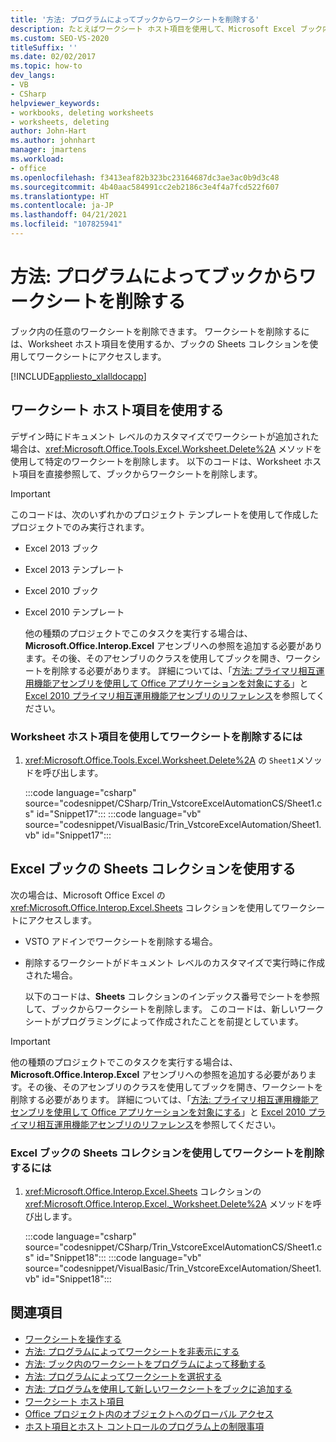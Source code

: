 ```yaml
---
title: '方法: プログラムによってブックからワークシートを削除する'
description: たとえばワークシート ホスト項目を使用して、Microsoft Excel ブック内のワークシートをプログラムで削除する方法について説明します。
ms.custom: SEO-VS-2020
titleSuffix: ''
ms.date: 02/02/2017
ms.topic: how-to
dev_langs:
- VB
- CSharp
helpviewer_keywords:
- workbooks, deleting worksheets
- worksheets, deleting
author: John-Hart
ms.author: johnhart
manager: jmartens
ms.workload:
- office
ms.openlocfilehash: f3413eaf82b323bc23164687dc3ae3ac0b9d3c48
ms.sourcegitcommit: 4b40aac584991cc2eb2186c3e4f4a7fcd522f607
ms.translationtype: HT
ms.contentlocale: ja-JP
ms.lasthandoff: 04/21/2021
ms.locfileid: "107825941"
---
```

# <a name="how-to-programmatically-delete-worksheets-from-workbooks"></a>方法: プログラムによってブックからワークシートを削除する
  ブック内の任意のワークシートを削除できます。 ワークシートを削除するには、Worksheet ホスト項目を使用するか、ブックの Sheets コレクションを使用してワークシートにアクセスします。

 [!INCLUDE[appliesto_xlalldocapp](includes/appliesto-xlalldocapp-md.md)]

## <a name="use-the-worksheet-host-item"></a>ワークシート ホスト項目を使用する
 デザイン時にドキュメント レベルのカスタマイズでワークシートが追加された場合は、<xref:Microsoft.Office.Tools.Excel.Worksheet.Delete%2A> メソッドを使用して特定のワークシートを削除します。 以下のコードは、Worksheet ホスト項目を直接参照して、ブックからワークシートを削除します。

> [!IMPORTANT]
> このコードは、次のいずれかのプロジェクト テンプレートを使用して作成したプロジェクトでのみ実行されます。
>
> - Excel 2013 ブック
> - Excel 2013 テンプレート
> - Excel 2010 ブック
> - Excel 2010 テンプレート
>
>   他の種類のプロジェクトでこのタスクを実行する場合は、**Microsoft.Office.Interop.Excel** アセンブリへの参照を追加する必要があります。その後、そのアセンブリのクラスを使用してブックを開き、ワークシートを削除する必要があります。 詳細については、「[方法: プライマリ相互運用機能アセンブリを使用して Office アプリケーションを対象にする](how-to-target-office-applications-through-primary-interop-assemblies.md)」と [Excel 2010 プライマリ相互運用機能アセンブリのリファレンス](office-primary-interop-assemblies.md)を参照してください。

### <a name="to-delete-a-worksheet-by-using-a-worksheet-host-item"></a>Worksheet ホスト項目を使用してワークシートを削除するには

1. <xref:Microsoft.Office.Tools.Excel.Worksheet.Delete%2A> の `Sheet1`メソッドを呼び出します。

     :::code language="csharp" source="codesnippet/CSharp/Trin_VstcoreExcelAutomationCS/Sheet1.cs" id="Snippet17":::
     :::code language="vb" source="codesnippet/VisualBasic/Trin_VstcoreExcelAutomation/Sheet1.vb" id="Snippet17":::

## <a name="use-the-sheets-collection-of-the-excel-workbook"></a>Excel ブックの Sheets コレクションを使用する
 次の場合は、Microsoft Office Excel の <xref:Microsoft.Office.Interop.Excel.Sheets> コレクションを使用してワークシートにアクセスします。

- VSTO アドインでワークシートを削除する場合。

- 削除するワークシートがドキュメント レベルのカスタマイズで実行時に作成された場合。

  以下のコードは、**Sheets** コレクションのインデックス番号でシートを参照して、ブックからワークシートを削除します。 このコードは、新しいワークシートがプログラミングによって作成されたことを前提としています。

> [!IMPORTANT]
> 他の種類のプロジェクトでこのタスクを実行する場合は、**Microsoft.Office.Interop.Excel** アセンブリへの参照を追加する必要があります。その後、そのアセンブリのクラスを使用してブックを開き、ワークシートを削除する必要があります。 詳細については、「[方法: プライマリ相互運用機能アセンブリを使用して Office アプリケーションを対象にする](how-to-target-office-applications-through-primary-interop-assemblies.md)」と [Excel 2010 プライマリ相互運用機能アセンブリのリファレンス](office-primary-interop-assemblies.md)を参照してください。

### <a name="to-delete-a-worksheet-by-using-the-sheets-collection-of-the-excel-workbook"></a>Excel ブックの Sheets コレクションを使用してワークシートを削除するには

1. <xref:Microsoft.Office.Interop.Excel.Sheets> コレクションの <xref:Microsoft.Office.Interop.Excel._Worksheet.Delete%2A> メソッドを呼び出します。

     :::code language="csharp" source="codesnippet/CSharp/Trin_VstcoreExcelAutomationCS/Sheet1.cs" id="Snippet18":::
     :::code language="vb" source="codesnippet/VisualBasic/Trin_VstcoreExcelAutomation/Sheet1.vb" id="Snippet18":::

## <a name="see-also"></a>関連項目
- [ワークシートを操作する](working-with-worksheets.md)
- [方法: プログラムによってワークシートを非表示にする](how-to-programmatically-hide-worksheets.md)
- [方法: ブック内のワークシートをプログラムによって移動する](how-to-programmatically-move-worksheets-within-workbooks.md)
- [方法: プログラムによってワークシートを選択する](how-to-programmatically-select-worksheets.md)
- [方法: プログラムを使用して新しいワークシートをブックに追加する](how-to-programmatically-add-new-worksheets-to-workbooks.md)
- [ワークシート ホスト項目](worksheet-host-item.md)
- [Office プロジェクト内のオブジェクトへのグローバル アクセス](global-access-to-objects-in-office-projects.md)
- [ホスト項目とホスト コントロールのプログラム上の制限事項](programmatic-limitations-of-host-items-and-host-controls.md)
